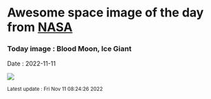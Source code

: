 
# Awesome space image of the day from [NASA](https://api.nasa.gov/)

### Today image : Blood Moon, Ice Giant
Date : 2022-11-11

![](https://apod.nasa.gov/apod/image/2211/LunarEclipseRyanHan1024.jpg)

<small>Latest update : Fri Nov 11 08:24:26 2022</small>
        